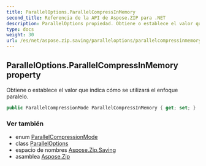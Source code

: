 ```yaml
---
title: ParallelOptions.ParallelCompressInMemory
second_title: Referencia de la API de Aspose.ZIP para .NET
description: ParallelOptions propiedad. Obtiene o establece el valor que indica cómo se utilizará el enfoque paralelo.
type: docs
weight: 30
url: /es/net/aspose.zip.saving/paralleloptions/parallelcompressinmemory/
---
```

## ParallelOptions.ParallelCompressInMemory property

Obtiene o establece el valor que indica cómo se utilizará el enfoque paralelo.

```csharp
public ParallelCompressionMode ParallelCompressInMemory { get; set; }
```

### Ver también

* enum [ParallelCompressionMode](../../parallelcompressionmode/)
* class [ParallelOptions](../)
* espacio de nombres [Aspose.Zip.Saving](../../paralleloptions/)
* asamblea [Aspose.Zip](../../../)


